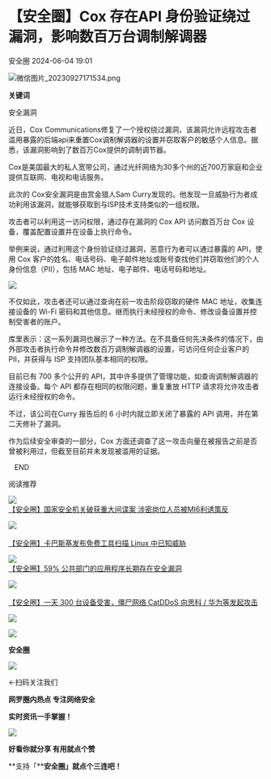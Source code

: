 #  【安全圈】Cox 存在API 身份验证绕过漏洞，影响数百万台调制解调器   
 安全圈   2024-06-04 19:01  
  
![](https://mmbiz.qpic.cn/sz_mmbiz_png/aBHpjnrGylgOvEXHviaXu1fO2nLov9bZ055v7s8F6w1DD1I0bx2h3zaOx0Mibd5CngBwwj2nTeEbupw7xpBsx27Q/640?wx_fmt=png&from=appmsg "微信图片_20230927171534.png")  
  
  
**关键词**  
  
  
  
安全漏洞  
  
  
近日，Cox Communications修复了一个授权绕过漏洞，该漏洞允许远程攻击者滥用暴露的后端api来重置Cox调制解调器的设置并窃取客户的敏感个人信息。据悉，该漏洞影响到了数百万Cox提供的调制调节器。  
  
Cox是美国最大的私人宽带公司，通过光纤网络为30多个州的近700万家庭和企业提供互联网、电视和电话服务。  
  
此次的 Cox安全漏洞是由赏金猎人Sam Curry发现的。他发现一旦威胁行为者成功利用该漏洞，就能够获取到与ISP技术支持类似的一组权限。  
  
攻击者可以利用这一访问权限，通过存在漏洞的 Cox API 访问数百万台 Cox 设备，覆盖配置设置并在设备上执行命令。  
  
举例来说，通过利用这个身份验证绕过漏洞，恶意行为者可以通过暴露的 API，使用 Cox 客户的姓名、电话号码、电子邮件地址或账号查找他们并窃取他们的个人身份信息（PII），包括 MAC 地址、电子邮件、电话号码和地址。  
  
![](https://mmbiz.qpic.cn/sz_mmbiz_jpg/aBHpjnrGyliaCoIBpFYqLnmNWAe0FMU8FHAeOa4ogYzU1d63vhAxt4r5oGBesLiajUw3KpyuiaB7q3S34xicsqmmlg/640?wx_fmt=jpeg&from=appmsg "")  
  
  
不仅如此，攻击者还可以通过查询在前一攻击阶段窃取的硬件 MAC 地址，收集连接设备的 Wi-Fi 密码和其他信息。继而执行未经授权的命令、修改设备设置并控制受害者的账户。  
  
库里表示：这一系列漏洞也展示了一种方法。在不具备任何先决条件的情况下，由外部攻击者执行命令并修改数百万调制解调器的设置，可访问任何企业客户的 PII，并获得与 ISP 支持团队基本相同的权限。  
  
目前已有 700 多个公开的 API，其中许多提供了管理功能，如查询调制解调器的连接设备。每个 API 都存在相同的权限问题，重复重放 HTTP 请求将允许攻击者运行未经授权的命令。  
  
不过，该公司在Curry 报告后的 6 小时内就立即关闭了暴露的 API 调用，并在第二天修补了漏洞。  
  
作为后续安全审查的一部分，Cox 方面还调查了这一攻击向量在被报告之前是否曾被利用过，但截至目前并未发现被滥用的证据。  
  
   END    
  
  
阅读推荐  
  
  
![](https://mmbiz.qpic.cn/sz_mmbiz_png/aBHpjnrGyliaJcv5JoQzOHJiav9GjpKPt2eIGU6V1otxl5B7MeHUpmJGw2eRibXX2Xia9OYcqDyRXE1ibcyyrDAZJnA/640?wx_fmt=png&from=appmsg "")  
[【安全圈】国家安全机关破获重大间谍案 涉密岗位人员被MI6利诱策反](http://mp.weixin.qq.com/s?__biz=MzIzMzE4NDU1OQ==&mid=2652061096&idx=1&sn=3e5967d4fd7d9710e93eddf0cdecf41e&chksm=f36e11e8c41998fe1dcbfb2238c770919bef35172f76ee92b91d18c5b43e4194cdaa390575e8&scene=21#wechat_redirect)  
  
  
  
![](https://mmbiz.qpic.cn/sz_mmbiz_jpg/aBHpjnrGyliaCoIBpFYqLnmNWAe0FMU8FbEibeeGfcHjPpaLrGqSHOsDbrMYVR2V3ZoBMibtvXBa4CJgWpB64rU2w/640?wx_fmt=jpeg "")  
[](http://mp.weixin.qq.com/s?__biz=MzIzMzE4NDU1OQ==&mid=2652060928&idx=4&sn=f2d8dc93a6155a2a92a8db3148b35d5b&chksm=f36e1140c4199856cfdf7f6fe9794fdcf8c26069bf14ff1852b6b70a22ccbb9c5ea601a621df&scene=21#wechat_redirect)  
[【安全圈】卡巴斯基发布免费工具扫描 Linux 中已知威胁](http://mp.weixin.qq.com/s?__biz=MzIzMzE4NDU1OQ==&mid=2652061096&idx=2&sn=e541f58930f0a0d628d67d0928d78f34&chksm=f36e11e8c41998fe49a48f9432232207804a0eec00f85864e2f8c57c58a3c354ae42d792c4e7&scene=21#wechat_redirect)  
  
  
  
![](https://mmbiz.qpic.cn/sz_mmbiz_jpg/aBHpjnrGyliaJcv5JoQzOHJiav9GjpKPt2jgeNfwIrxMFib4qPbYCV5UcbxWJL6ywla25jIRibfVPGnsZTibvheETBw/640?wx_fmt=jpeg&from=appmsg "")  
[【安全圈】59% 公共部门的应用程序长期存在安全漏洞](http://mp.weixin.qq.com/s?__biz=MzIzMzE4NDU1OQ==&mid=2652061096&idx=3&sn=157b0ddf2ea750aeeaff6fe88cc84f0d&chksm=f36e11e8c41998fe83db1c6994cf73d3d4f1d3cc4459af0d5c463741cf3de0b19e88e7cce076&scene=21#wechat_redirect)  
  
  
  
![](https://mmbiz.qpic.cn/sz_mmbiz_jpg/aBHpjnrGyliaCoIBpFYqLnmNWAe0FMU8Fq4ryLibVzLRgqvxPHG8IkKv4UAqTSRSUmkC4Riasic6Chek8sS4gOgMYw/640?wx_fmt=jpeg "")  
[](http://mp.weixin.qq.com/s?__biz=MzIzMzE4NDU1OQ==&mid=2652060928&idx=4&sn=f2d8dc93a6155a2a92a8db3148b35d5b&chksm=f36e1140c4199856cfdf7f6fe9794fdcf8c26069bf14ff1852b6b70a22ccbb9c5ea601a621df&scene=21#wechat_redirect)  
[【安全圈】一天 300 台设备受害，僵尸网络 CatDDoS 向思科 / 华为等发起攻击](http://mp.weixin.qq.com/s?__biz=MzIzMzE4NDU1OQ==&mid=2652061096&idx=4&sn=4c40f8ea670a8a9e06a0d0cb72ee9b4a&chksm=f36e11e8c41998fe82297ab89688299b97560ce44590b63a6bf09f624419221142397086f688&scene=21#wechat_redirect)  
  
  
  
  
  
  
![](https://mmbiz.qpic.cn/mmbiz_gif/aBHpjnrGylgeVsVlL5y1RPJfUdozNyCEft6M27yliapIdNjlcdMaZ4UR4XxnQprGlCg8NH2Hz5Oib5aPIOiaqUicDQ/640?wx_fmt=gif "")  
  
  
  
![](https://mmbiz.qpic.cn/mmbiz_png/aBHpjnrGylgeVsVlL5y1RPJfUdozNyCEDQIyPYpjfp0XDaaKjeaU6YdFae1iagIvFmFb4djeiahnUy2jBnxkMbaw/640?wx_fmt=png "")  
  
**安全圈**  
  
![](https://mmbiz.qpic.cn/mmbiz_gif/aBHpjnrGylgeVsVlL5y1RPJfUdozNyCEft6M27yliapIdNjlcdMaZ4UR4XxnQprGlCg8NH2Hz5Oib5aPIOiaqUicDQ/640?wx_fmt=gif "")  
  
  
←扫码关注我们  
  
**网罗圈内热点 专注网络安全**  
  
**实时资讯一手掌握！**  
  
  
![](https://mmbiz.qpic.cn/mmbiz_gif/aBHpjnrGylgeVsVlL5y1RPJfUdozNyCE3vpzhuku5s1qibibQjHnY68iciaIGB4zYw1Zbl05GQ3H4hadeLdBpQ9wEA/640?wx_fmt=gif "")  
  
**好看你就分享 有用就点个赞**  
  
**支持「****安全圈」就点个三连吧！**  
  
